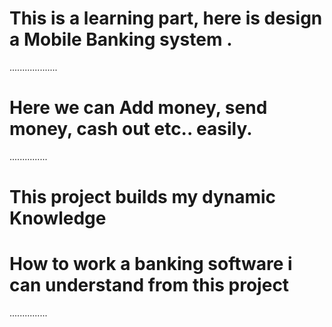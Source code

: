 # This is a learning part, here is design a Mobile Banking system .
...................
# Here we can Add money, send money, cash out etc.. easily.
...............

# This project builds my dynamic Knowledge 
# How to work a banking software i can understand from this project 
...............

